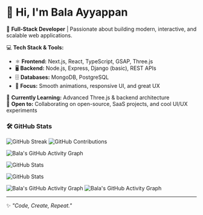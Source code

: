 
# 👋 Hi, I'm Bala Ayyappan

🚀 **Full-Stack Developer** | Passionate about building modern, interactive, and scalable web applications.  

💻 **Tech Stack & Tools:**  
- ⚛️ **Frontend:** Next.js, React, TypeScript, GSAP, Three.js  
- 🖥 **Backend:** Node.js, Express, Django (basic), REST APIs  
- 🗄 **Databases:** MongoDB, PostgreSQL  
- 🎨 **Focus:** Smooth animations, responsive UI, and great UX  

🌱 **Currently Learning:** Advanced Three.js & backend architecture  
🤝 **Open to:** Collaborating on open-source, SaaS projects, and cool UI/UX experiments  


### 🛠️ GitHub Stats

![GitHub Streak](https://streak-stats.demolab.com?user=BalaAyyappan1&theme=tokyonight)
![GitHub Contributions](https://github.com/BalaAyyappan1.png?tab=overview&from=2025-01-01&to=2025-12-31)

![Bala's GitHub Activity Graph](https://activity-graph.herokuapp.com/graph?username=BalaAyyappan1&theme=tokyonight&year=2025)

![GitHub Stats](https://github-readme-stats.vercel.app/api?username=BalaAyyappan1&show_icons=true&theme=tokyonight&count_private=true)


![GitHub Stats](https://github-readme-stats.vercel.app/api?username=BalaAyyappan1&show_icons=true&theme=tokyonight&count_private=true)

![Bala's GitHub Activity Graph](https://activity-graph.herokuapp.com/graph?username=BalaAyyappan1&theme=tokyonight&year=2025)
![Bala's GitHub Activity Graph](https://activity-graph.herokuapp.com/graph?username=BalaAyyappan1&theme=tokyonight&year=2024)






---

✨ _"Code, Create, Repeat."_  
